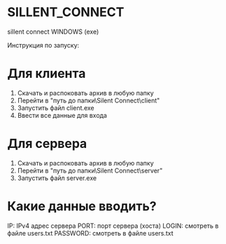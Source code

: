 # SILLENT_CONNECT
sillent connect WINDOWS (exe)

Инструкция по запуску:

# Для клиента
1. Скачать и распоковать архив в любую папку
2. Перейти в "путь до папки\Silent Connect\client"
3. Запустить файл client.exe
4. Ввести все данные для входа

# Для сервера
1. Скачать и распоковать архив в любую папку
2. Перейти в "путь до папки\Silent Connect\server"
3. Запустить файл server.exe

# Какие данные вводить?
IP: IPv4 адрес сервера
PORT: порт сервера (хоста)
LOGIN: смотреть в файле users.txt
PASSWORD: смотреть в файле users.txt
